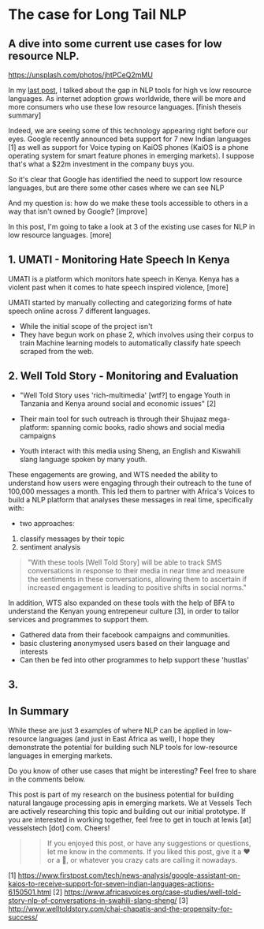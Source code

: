 # The case for Long Tail NLP
## A dive into some current use cases for low resource NLP.

https://unsplash.com/photos/jhtPCeQ2mMU


In my [last post](https://medium.com/vessels/the-long-tail-of-nlp-9f4997149375), I talked about the gap in NLP tools for high vs low resource languages. As internet adoption grows worldwide, there will be more and more consumers who use these low resource languages. [finish theseis summary]

Indeed, we are seeing some of this technology appearing right before our eyes. Google recently announced beta support for 7 new Indian languages [1] as well as support for Voice typing on KaiOS phones (KaiOS is a phone operating system for smart feature phones in emerging markets). I suppose that's what a $22m investment in the company buys you.

So it's clear that Google has identified the need to support low resource languages, but are there some other cases where we can see NLP 

And my question is: how do we make these tools accessible to others in a way that isn't owned by Google? [improve]


In this post, I'm going to take a look at 3 of the existing use cases for NLP in low resource languages. [more]


## 1. UMATI - Monitoring Hate Speech In Kenya

UMATI is a platform which monitors hate speech in Kenya. Kenya has a violent past when it comes to hate speech inspired violence, [more]

UMATI started by manually collecting and categorizing forms of hate speech online across 7 different languages. 

- While the initial scope of the project isn't 
- They have begun work on phase 2, which involves using their corpus to train Machine learning models to automatically classify hate speech scraped from the web.


## 2. Well Told Story - Monitoring and Evaluation

- "Well Told Story uses 'rich-multimedia' [wtf?] to engage Youth in Tanzania and Kenya around social and economic issues" [2]

- Their main tool for such outreach is through their Shujaaz mega-platform: spanning comic books, radio shows and social media campaigns
- Youth interact with this media using Sheng, an English and Kiswahili slang language spoken by many youth.

These engagements are growing, and WTS needed the ability to understand how users were engaging through their outreach to the tune of 100,000 messages a month. This led them to partner with Africa's Voices to build a NLP platform that analyses these messages in real time, specifically with:

- two approaches:
1. classify messages by their topic
2. sentiment analysis


>"With these tools [Well Told Story] will be able to track SMS conversations in response to their media in near time and measure the sentiments in these conversations, allowing them to ascertain if increased engagement is leading to positive shifts in social norms." 

In addition, WTS also expanded on these tools with the help of BFA to understand the Kenyan young entrepeneur culture [3], in order to tailor services and programmes to support them.
  - Gathered data from their facebook campaigns and communities.
  - basic clustering anonymysed users based on their language and interests
  - Can then be fed into other programmes to help support these 'hustlas'
  




## 3. 



## In Summary

While these are just 3 examples of where NLP can be applied in low-resource languages (and just in East Africa as well), I hope they demonstrate the potential for building such NLP tools for low-resource languages in emerging markets. 

Do you know of other use cases that might be interesting? Feel free to share in the comments below.

This post is part of my research on the business potential for building natural langauge processing apis in emerging markets. We at Vessels Tech are actively researching this topic and building out our initial prototype. If you are interested in working together, feel free to get in touch at lewis [at] vesselstech [dot] com. Cheers!

>>If you enjoyed this post, or have any suggestions or questions, let me know in the comments. If you liked this post, give it a ❤️ or a 👏, or whatever you crazy cats are calling it nowadays.







[1] https://www.firstpost.com/tech/news-analysis/google-assistant-on-kaios-to-receive-support-for-seven-indian-languages-actions-6150501.html
[2] https://www.africasvoices.org/case-studies/well-told-story-nlp-of-conversations-in-swahili-slang-sheng/
[3] http://www.welltoldstory.com/chai-chapatis-and-the-propensity-for-success/